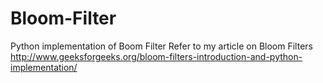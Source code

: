 # Bloom-Filter
Python implementation of Boom Filter
Refer to my article on Bloom Filters http://www.geeksforgeeks.org/bloom-filters-introduction-and-python-implementation/

